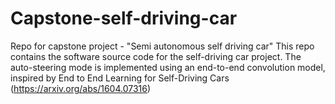# Capstone-self-driving-car
Repo for capstone project - "Semi autonomous self driving car"
This repo contains the software source code for the self-driving car project. 
The auto-steering mode is implemented using an end-to-end convolution model, inspired by End to End Learning for Self-Driving Cars (https://arxiv.org/abs/1604.07316)

